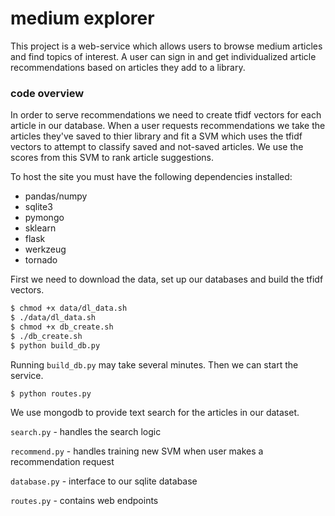 
# medium explorer

This project is a web-service which allows users to browse medium articles and find topics of interest. A user can sign in and get individualized article recommendations based on articles they add to a library. 

### code overview

In order to serve recommendations we need to create tfidf vectors for each article in our database. When a user requests recommendations we take the articles they've saved to thier library and fit a SVM which uses the tfidf vectors to attempt to classify saved and not-saved articles. We use the scores from this SVM to rank article suggestions. 

To host the site you must have the following dependencies installed: 

- pandas/numpy
- sqlite3 
- pymongo
- sklearn
- flask
- werkzeug
- tornado

First we need to download the data, set up our databases and build the tfidf vectors.

```bash
$ chmod +x data/dl_data.sh
$ ./data/dl_data.sh
$ chmod +x db_create.sh
$ ./db_create.sh
$ python build_db.py
```

Running `build_db.py` may take several minutes. Then we can start the service.

```bash
$ python routes.py
```

We use mongodb to provide text search for the articles in our dataset. 

`search.py` - handles the search logic

`recommend.py` - handles training new SVM when user makes a recommendation request

`database.py` - interface to our sqlite database 

`routes.py` - contains web endpoints


